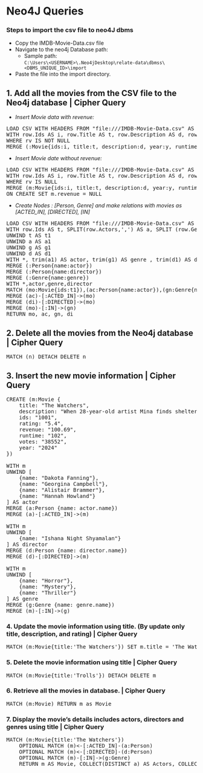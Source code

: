 # Neo4J Queries

### Steps to import the csv file to neo4J dbms
* Copy the IMDB-Movie-Data.csv file
* Navigate to the neo4j Database path:
    *  Sample path: </br>
    `C:\Users\<USERNAME>\.Neo4jDesktop\relate-data\dbmss\<DBMS_UNIQUE_ID>\import`
* Paste the file into the import directory.

## 1. Add all the movies from the CSV file to the Neo4j database | Cipher Query

* <em>Insert Movie data with revenue:</em></br>
<pre>
LOAD CSV WITH HEADERS FROM "file:///IMDB-Movie-Data.csv" AS row
WITH row.Ids AS i, row.Title AS t, row.Description AS d, row.Year AS y, row.Runtime AS r, row.Rating AS rt, row.Votes AS v, row.Revenue AS rv
WHERE rv IS NOT NULL
MERGE (:Movie{ids:i, title:t, description:d, year:y, runtime:r, rating:rt, votes: v, revenue:rv})
</pre>

*  <em>Insert Movie date without revenue:</em> </br>
<pre>
LOAD CSV WITH HEADERS FROM "file:///IMDB-Movie-Data.csv" AS row
WITH row.Ids AS i, row.Title AS t, row.Description AS d, row.Year AS y, row.Runtime AS r, row.Rating AS rt, row.Votes AS v, row.Revenue AS rv
WHERE rv IS NULL
MERGE (m:Movie{ids:i, title:t, description:d, year:y, runtime:r, rating:rt, votes: v})
ON CREATE SET m.revenue = NULL
</pre>

* <em>Create Nodes : [Person, Genre] and make relations with movies as [ACTED_IN], [DIRECTED], [IN] </em></br>
<pre>
LOAD CSV WITH HEADERS FROM "file:///IMDB-Movie-Data.csv" AS row
WITH row.Ids AS t, SPLIT(row.Actors,',') AS a, SPLIT (row.Genre, ',') AS g, row.Director AS d
UNWIND t AS t1
UNWIND a AS a1
UNWIND g AS g1
UNWIND d AS d1
WITH *, trim(a1) AS actor, trim(g1) AS genre , trim(d1) AS director  
MERGE (:Person{name:actor})
MERGE (:Person{name:director})
MERGE (:Genre{name:genre})
WITH *,actor,genre,director
MATCH (mo:Movie{ids:t1}),(ac:Person{name:actor}),(gn:Genre{name:genre}),(di:Person{name:director})
MERGE (ac)-[:ACTED_IN]->(mo)
MERGE (di)-[:DIRECTED]->(mo)
MERGE (mo)-[:IN]->(gn)
RETURN mo, ac, gn, di
</pre>

## 2. Delete all the movies from the Neo4j database | Cipher Query

<pre>
MATCH (n) DETACH DELETE n
</pre>




## 3. Insert the new movie information | Cipher Query 
<pre>
CREATE (m:Movie {
    title: "The Watchers",
    description: "When 28-year-old artist Mina finds shelter after getting stranded in an expansive, untouched forest in western Ireland, she unknowingly becomes trapped alongside three strangers that are watched and stalked by mysterious creatures each night.",
    ids: "1001",
    rating: "5.4",
    revenue: "100.69",
    runtime: "102",
    votes: "38552",
    year: "2024"
}) 

WITH m
UNWIND [
    {name: "Dakota Fanning"},
    {name: "Georgina Campbell"},
    {name: "Alistair Brammer"},
    {name: "Hannah Howland"}
] AS actor
MERGE (a:Person {name: actor.name})
MERGE (a)-[:ACTED_IN]->(m)

WITH m
UNWIND [
    {name: "Ishana Night Shyamalan"}
] AS director
MERGE (d:Person {name: director.name})
MERGE (d)-[:DIRECTED]->(m)

WITH m
UNWIND [
    {name: "Horror"},
    {name: "Mystery"},
    {name: "Thriller"}
] AS genre
MERGE (g:Genre {name: genre.name})
MERGE (m)-[:IN]->(g)
</pre>

### 4.	Update the movie information using title. (By update only title, description, and rating) | Cipher Query
<pre>
MATCH (m:Movie{title:'The Watchers'}) SET m.title = 'The Watchers 2024' , m.description = 'Sample Description' , m.rating = '6.5'
</pre>

### 5. Delete the movie information using title | Cipher Query
<pre>
MATCH (m:Movie{title:'Trolls'}) DETACH DELETE m 
</pre>

### 6. Retrieve all the movies in database. | Cipher Query
<pre>
MATCH (m:Movie) RETURN m as Movie
</pre>

### 7. Display the movie’s details includes actors, directors and genres using title | Cipher Query
<pre>
MATCH (m:Movie{title:'The Watchers'})
    OPTIONAL MATCH (m)<-[:ACTED_IN]-(a:Person)
    OPTIONAL MATCH (m)<-[:DIRECTED]-(d:Person)
    OPTIONAL MATCH (m)-[:IN]->(g:Genre)
    RETURN m AS Movie, COLLECT(DISTINCT a) AS Actors, COLLECT(DISTINCT d) AS Directors, COLLECT(DISTINCT g) AS Genres;
</pre>